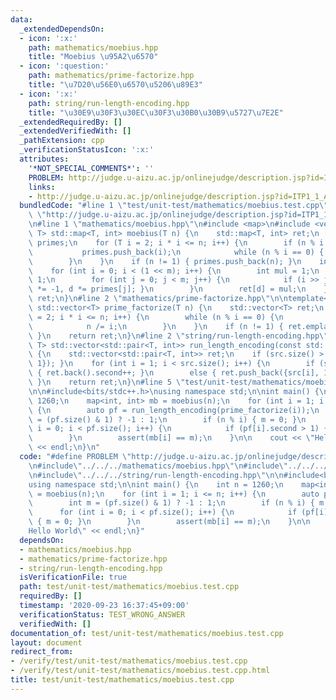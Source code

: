```yaml
---
data:
  _extendedDependsOn:
  - icon: ':x:'
    path: mathematics/moebius.hpp
    title: "Moebius \u95A2\u6570"
  - icon: ':question:'
    path: mathematics/prime-factorize.hpp
    title: "\u7D20\u56E0\u6570\u5206\u89E3"
  - icon: ':x:'
    path: string/run-length-encoding.hpp
    title: "\u30E9\u30F3\u30EC\u30F3\u30B0\u30B9\u5727\u7E2E"
  _extendedRequiredBy: []
  _extendedVerifiedWith: []
  _pathExtension: cpp
  _verificationStatusIcon: ':x:'
  attributes:
    '*NOT_SPECIAL_COMMENTS*': ''
    PROBLEM: http://judge.u-aizu.ac.jp/onlinejudge/description.jsp?id=ITP1_1_A&lang=ja
    links:
    - http://judge.u-aizu.ac.jp/onlinejudge/description.jsp?id=ITP1_1_A&lang=ja
  bundledCode: "#line 1 \"test/unit-test/mathematics/moebius.test.cpp\"\n#define PROBLEM\
    \ \"http://judge.u-aizu.ac.jp/onlinejudge/description.jsp?id=ITP1_1_A&lang=ja\"\
    \n#line 1 \"mathematics/moebius.hpp\"\n#include <map>\n#include <vector>\n\ntemplate<typename\
    \ T> std::map<T, int> moebius(T n) {\n    std::map<T, int> ret;\n    std::vector<T>\
    \ primes;\n    for (T i = 2; i * i <= n; i++) {\n        if (n % i == 0) {\n \
    \           primes.push_back(i);\n            while (n % i == 0) { n /= i; }\n\
    \        }\n    }\n    if (n != 1) { primes.push_back(n); }\n    int m = primes.size();\n\
    \    for (int i = 0; i < (1 << m); i++) {\n        int mul = 1;\n        T d =\
    \ 1;\n        for (int j = 0; j < m; j++) {\n            if (i >> j & 1) { mul\
    \ *= -1, d *= primes[j]; }\n        }\n        ret[d] = mul;\n    }\n    return\
    \ ret;\n}\n#line 2 \"mathematics/prime-factorize.hpp\"\n\ntemplate<typename T>\
    \ std::vector<T> prime_factorize(T n) {\n    std::vector<T> ret;\n    for (T i\
    \ = 2; i * i <= n; i++) {\n        while (n % i == 0) {\n            ret.emplace_back(i);\n\
    \            n /= i;\n        }\n    }\n    if (n != 1) { ret.emplace_back(n);\
    \ }\n    return ret;\n}\n#line 2 \"string/run-length-encoding.hpp\"\n\ntemplate<typename\
    \ T> std::vector<std::pair<T, int>> run_length_encoding(const std::vector<T> src)\
    \ {\n    std::vector<std::pair<T, int>> ret;\n    if (src.size() > 0) { ret.push_back({src[0],\
    \ 1}); }\n    for (int i = 1; i < src.size(); i++) {\n        if (src[i] == ret.back().first)\
    \ { ret.back().second++; }\n        else { ret.push_back({src[i], 1}); }\n   \
    \ }\n    return ret;\n}\n#line 5 \"test/unit-test/mathematics/moebius.test.cpp\"\
    \n\n#include<bits/stdc++.h>\nusing namespace std;\n\nint main() {\n    int n =\
    \ 1260;\n    map<int, int> mb = moebius(n);\n    for (int i = 1; i <= n; i++)\
    \ {\n        auto pf = run_length_encoding(prime_factorize(i));\n        int m\
    \ = (pf.size() & 1) ? -1 : 1;\n        if (n % i) { m = 0; }\n        for (int\
    \ i = 0; i < pf.size(); i++) {\n            if (pf[i].second > 1) { m = 0; }\n\
    \        }\n        assert(mb[i] == m);\n    }\n\n    cout << \"Hello World\"\
    \ << endl;\n}\n"
  code: "#define PROBLEM \"http://judge.u-aizu.ac.jp/onlinejudge/description.jsp?id=ITP1_1_A&lang=ja\"\
    \n#include\"../../../mathematics/moebius.hpp\"\n#include\"../../../mathematics/prime-factorize.hpp\"\
    \n#include\"../../../string/run-length-encoding.hpp\"\n\n#include<bits/stdc++.h>\n\
    using namespace std;\n\nint main() {\n    int n = 1260;\n    map<int, int> mb\
    \ = moebius(n);\n    for (int i = 1; i <= n; i++) {\n        auto pf = run_length_encoding(prime_factorize(i));\n\
    \        int m = (pf.size() & 1) ? -1 : 1;\n        if (n % i) { m = 0; }\n  \
    \      for (int i = 0; i < pf.size(); i++) {\n            if (pf[i].second > 1)\
    \ { m = 0; }\n        }\n        assert(mb[i] == m);\n    }\n\n    cout << \"\
    Hello World\" << endl;\n}"
  dependsOn:
  - mathematics/moebius.hpp
  - mathematics/prime-factorize.hpp
  - string/run-length-encoding.hpp
  isVerificationFile: true
  path: test/unit-test/mathematics/moebius.test.cpp
  requiredBy: []
  timestamp: '2020-09-23 16:37:45+09:00'
  verificationStatus: TEST_WRONG_ANSWER
  verifiedWith: []
documentation_of: test/unit-test/mathematics/moebius.test.cpp
layout: document
redirect_from:
- /verify/test/unit-test/mathematics/moebius.test.cpp
- /verify/test/unit-test/mathematics/moebius.test.cpp.html
title: test/unit-test/mathematics/moebius.test.cpp
---
```

